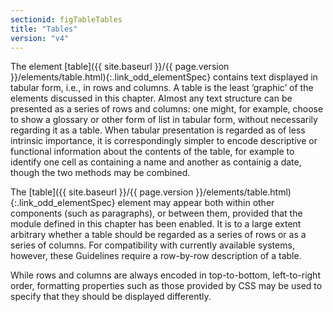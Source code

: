 ```yaml
---
sectionid: figTableTables
title: "Tables"
version: "v4"
---
```




The element [table]({{ site.baseurl }}/{{ page.version }}/elements/table.html){:.link_odd_elementSpec} contains text displayed in tabular form, i.e., in
rows and columns. A table is the least ‘graphic’ of the elements discussed
in this chapter. Almost any text structure can be presented as a series of rows and
columns:
one might, for example, choose to show a glossary or other form of list in tabular
form,
without necessarily regarding it as a table. When tabular presentation is regarded
as of less
intrinsic importance, it is correspondingly simpler to encode descriptive or functional
information about the contents of the table, for example to identify one cell as containing
a
name and another as containig a date, though the two methods may be combined. 

The [table]({{ site.baseurl }}/{{ page.version }}/elements/table.html){:.link_odd_elementSpec} element may appear both within other components (such as
paragraphs), or between them, provided that the module defined in this chapter has
been
enabled. It is to a large extent arbitrary whether a table should be regarded as a
series of
rows or as a series of columns. For compatibility with currently available systems,
however,
these Guidelines require a row-by-row description of a table.

While rows and columns are always encoded in top-to-bottom, left-to-right order, formatting
properties such as those provided by CSS may be used to specify that they should be
displayed
differently.




